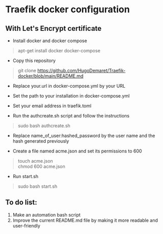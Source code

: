 # Traefik docker configuration
## With Let's Encrypt certificate
- Install docker and docker compose
> apt-get install docker docker-compose
- Copy this repository
> git clone https://github.com/HugoDemaret/Traefik-docker/blob/main/README.md
- Replace your.url in docker-compose.yml by your URL
- Set the path to your installation in docker-compose.yml
- Set your email address in traefik.toml

- Run the authcreate.sh script and follow the instructions
> sudo bash authcreate.sh
- Replace name_of_user:hashed_password by the user name and the hash generated previously

- Create a file named acme.json and set its permissions to 600
> touch acme.json
<br>chmod 600 acme.json

- Run start.sh
> sudo bash start.sh


## To do list:
1. Make an automation bash script
2. Improve the current README.md file by making it more readable and user-friendly
